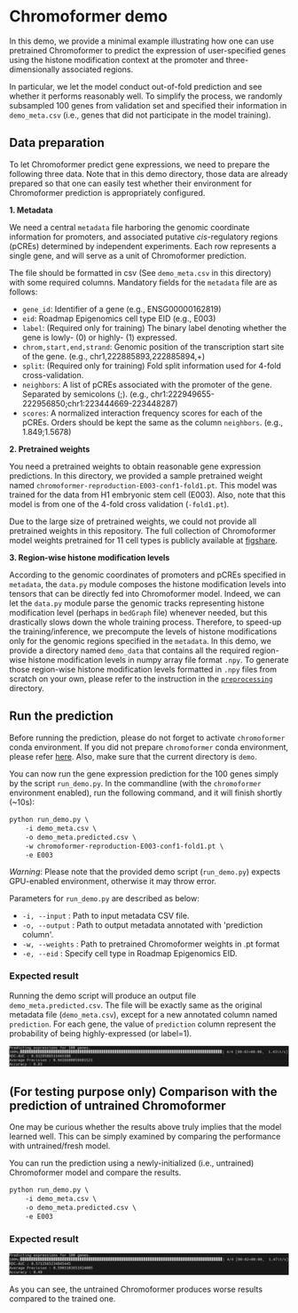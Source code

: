 # Chromoformer demo

In this demo, we provide a minimal example illustrating how one can use pretrained Chromoformer to predict the expression of user-specified genes using the histone modification context at the promoter and three-dimensionally associated regions.

In particular, we let the model conduct out-of-fold prediction and see whether it performs reasonably well.
To simplify the process, we randomly subsampled 100 genes from validation set and specified their information in `demo_meta.csv` (i.e., genes that did not participate in the model training).

## Data preparation

To let Chromoformer predict gene expressions, we need to prepare the following three data. Note that in this demo directory, those data are already prepared so that one can easily test whether their environment for Chromoformer prediction is appropriately configured.

**1. Metadata**

We need a central `metadata` file harboring the genomic coordinate information for promoters, and associated putative *cis*-regulatory regions (pCREs) determined by independent experiments. Each row represents a single gene, and will serve as a unit of Chromoformer prediction.

The file should be formatted in csv (See `demo_meta.csv` in this directory) with some required columns. 
Mandatory fields for the `metadata` file are as follows:

- `gene_id`: Identifier of a gene (e.g., ENSG00000162819)
- `eid`: Roadmap Epigenomics cell type EID (e.g., E003)
- `label`: (Required only for training) The binary label denoting whether the gene is lowly- (0) or highly- (1) expressed.
- `chrom,start,end,strand`: Genomic position of the transcription start site of the gene. (e.g., chr1,222885893,222885894,+)
- `split`: (Required only for training) Fold split information used for 4-fold cross-validation.
- `neighbors`: A list of pCREs associated with the promoter of the gene. Separated by semicolons (;). (e.g., chr1:222949655-222956850;chr1:223444669-223448287)
- `scores`: A normalized interaction frequency scores for each of the pCREs. Orders should be kept the same as the column `neighbors`. (e.g., 1.849;1.5678)

**2. Pretrained weights**

You need a pretrained weights to obtain reasonable gene expression predictions.
In this directory, we provided a sample pretrained weight named `chromoformer-reproduction-E003-conf1-fold1.pt`.
This model was trained for the data from H1 embryonic stem cell (E003).
Also, note that this model is from one of the 4-fold cross validation (`-fold1.pt`).

Due to the large size of pretrained weights, we could not provide all pretrained weights in this repository. 
The full collection of Chromoformer model weights pretrained for 11 cell types is publicly available at [figshare](https://doi.org/10.6084/m9.figshare.19424807.v1).

**3. Region-wise histone modification levels**

According to the genomic coordinates of promoters and pCREs specified in `metadata`, the `data.py` module composes the histone modification levels into tensors that can be directly fed into Chromoformer model.
Indeed, we can let the `data.py` module parse the genomic tracks representing histone modification level (perhaps in `bedGraph` file) whenever needed, but this drastically slows down the whole training process.
Therefore, to speed-up the training/inference, we precompute the levels of histone modifications only for the genomic regions specified in the `metadata`.
In this demo, we provide a directory named `demo_data` that contains all the required region-wise histone modification levels in numpy array file format `.npy`.
To generate those region-wise histone modification levels formatted in `.npy` files from scratch on your own, please refer to the instruction in the [`preprocessing`](../preprocessing) directory.

## Run the prediction

Before running the prediction, please do not forget to activate `chromoformer` conda environment. If you did not prepare `chromoformer` conda environment, please refer [here](https://github.com/dohlee/chromoformer#installation). Also, make sure that the current directory is `demo`.

You can now run the gene expression prediction for the 100 genes simply by the script `run_demo.py`.
In the commandline (with the `chromoformer` environment enabled), run the following command, and it will finish shortly (~10s):

```shell
python run_demo.py \
    -i demo_meta.csv \
    -o demo_meta.predicted.csv \
    -w chromoformer-reproduction-E003-conf1-fold1.pt \
    -e E003
```

*Warning*: Please note that the provided demo script (`run_demo.py`) expects GPU-enabled environment, otherwise it may throw error. 

Parameters for `run_demo.py` are described as below:

- `-i, --input` : Path to input metadata CSV file.
- `-o, --output` :  Path to output metadata annotated with 'prediction column'.
- `-w, --weights` : Path to pretrained Chromoformer weights in .pt format
- `-e, --eid` : Specify cell type in Roadmap Epigenomics EID.


### Expected result

Running the demo script will produce an output file `demo_meta.predicted.csv`. 
The file will be exactly same as the original metadata file (`demo_meta.csv`), except for a new annotated column named `prediction`. For each gene, the value of `prediction` column represent the probability of being highly-expressed (or label=1).

![expected_result](img/demo_result.png)

## (For testing purpose only) Comparison with the prediction of untrained Chromoformer

One may be curious whether the results above truly implies that the model learned well.
This can be simply examined by comparing the performance with untrained/fresh model.

You can run the prediction using a newly-initialized (i.e., untrained) Chromoformer model and compare the results.

```shell
python run_demo.py \
    -i demo_meta.csv \
    -o demo_meta.predicted.csv \
    -e E003
```

### Expected result

![expected_result_random](img/demo_result_random.png)

As you can see, the untrained Chromoformer produces worse results compared to the trained one.